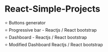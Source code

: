 # React-Simple-Projects

⭐ Buttons generator <br/>
⭐ Progressive bar - Reactjs / React bootstrap <br/>
⭐ Dashboard - Reactjs / React bootstrap <br/>
⭐ Modified Dashboard Reactjs / React bootstrap <br/>
